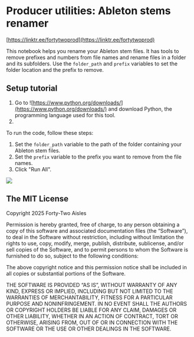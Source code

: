 # Producer utilities: Ableton stems renamer

[https://linktr.ee/fortytwoprod](https://linktr.ee/fortytwoprod)

This notebook helps you rename your Ableton stem files. It has tools to remove prefixes and numbers from file names and rename files in a folder and its subfolders. Use the `folder_path` and `prefix` variables to set the folder location and the prefix to remove.

## Setup tutorial

1. Go to ![https://www.python.org/downloads/](https://www.python.org/downloads/) and download Python, the programming language used for this tool.
2. 

To run the code, follow these steps:

1. Set the `folder_path` variable to the path of the folder containing your Ableton stem files.
2. Set the `prefix` variable to the prefix you want to remove from the file names.
3. Click "Run All".

![](prod_utils_imgs.jpg)

## The MIT License

Copyright 2025 Forty-Two Aisles

Permission is hereby granted, free of charge, to any person obtaining a copy of this software and associated documentation files (the “Software”), to deal in the Software without restriction, including without limitation the rights to use, copy, modify, merge, publish, distribute, sublicense, and/or sell copies of the Software, and to permit persons to whom the Software is furnished to do so, subject to the following conditions:

The above copyright notice and this permission notice shall be included in all copies or substantial portions of the Software.

THE SOFTWARE IS PROVIDED “AS IS”, WITHOUT WARRANTY OF ANY KIND, EXPRESS OR IMPLIED, INCLUDING BUT NOT LIMITED TO THE WARRANTIES OF MERCHANTABILITY, FITNESS FOR A PARTICULAR PURPOSE AND NONINFRINGEMENT. IN NO EVENT SHALL THE AUTHORS OR COPYRIGHT HOLDERS BE LIABLE FOR ANY CLAIM, DAMAGES OR OTHER LIABILITY, WHETHER IN AN ACTION OF CONTRACT, TORT OR OTHERWISE, ARISING FROM, OUT OF OR IN CONNECTION WITH THE SOFTWARE OR THE USE OR OTHER DEALINGS IN THE SOFTWARE.